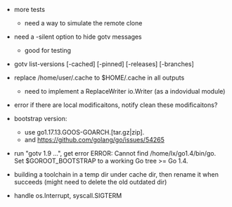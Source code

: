 
* more tests
  * need a way to simulate the remote clone

* need a -silent option to hide gotv messages
  * good for testing

* gotv list-versions [-cached] [-pinned] [-releases] [-branches]

* replace /home/user/.cache to $HOME/.cache in all outputs
  * need to implement a ReplaceWriter io.Writer (as a indovidual module)

* error if there are local modificaitons, notify clean these modificaitons?

* bootstrap version:
  * use go1.17.13.GOOS-GOARCH.[tar.gz|zip].
  * and https://github.com/golang/go/issues/54265

* run "gotv 1.9 ...", get error
  ERROR: Cannot find /home/lx/go1.4/bin/go.
  Set $GOROOT_BOOTSTRAP to a working Go tree >= Go 1.4.

* building a toolchain in a temp dir under cache dir,
  then rename it when succeeds (might need to delete the old outdated dir)

* handle os.Interrupt, syscall.SIGTERM
